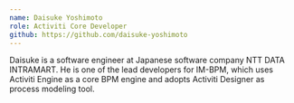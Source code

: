 ```yaml
--- 
name: Daisuke Yoshimoto
role: Activiti Core Developer
github: https://github.com/daisuke-yoshimoto
---
```


Daisuke is a software engineer at Japanese software company NTT DATA INTRAMART. He is one of the lead developers for IM-BPM, which uses Activiti Engine as a core BPM engine and adopts Activiti Designer as process modeling tool.
